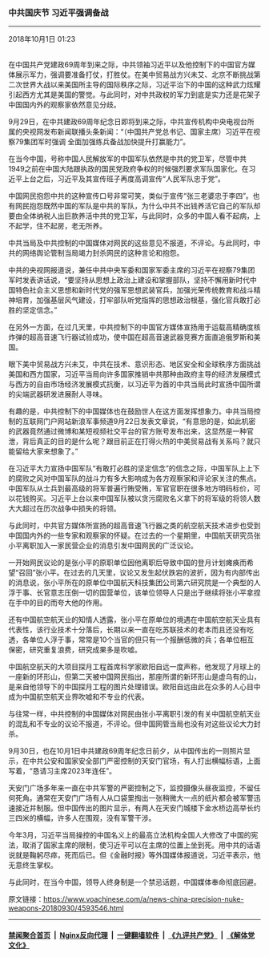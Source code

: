 ### 中共国庆节 习近平强调备战
------------------------

<div class="published">
 <span class="date" title="中国时间">
  <time datetime="2018-10-01T01:23:09+08:00">
   2018年10月1日 01:23
  </time>
 </span>
</div>
<br/>
<div class="wsw">
 <p>
  在中国共产党建政69周年到来之际，中共领袖习近平以及他控制下的中国官方媒体展示军力，强调要准备打仗，打胜仗。在美中贸易战方兴未艾、北京不断挑战第二次世界大战以来美国所主导的国际秩序之际，习近平治下的中国的这种武力炫耀引起西方尤其是美国的警觉。与此同时，对中共政权的军力到底是实力还是花架子中国国内外的观察家依然意见分歧。
 </p>
 <p>
  9月29日，在中共建政69周年纪念日即将到来之际，中共宣传机构中央电视台所属的央视网发布新闻联播头条新闻：“（中国共产党总书记、国家主席）习近平在视察79集团军时强调 全面加强练兵备战加快提升打赢能力”。
 </p>
 <p>
  在当今中国，号称中国人民解放军的中国军队依然是中共的党卫军，尽管中共1949之前在中国大陆跟执政的国民党政府争权的时候强烈要求军队国家化。在习近平上台之后，习近平及其宣传班子再度高调宣传“人民军队忠于党”。
 </p>
 <p>
  中国网民抱怨中共的这种宣传口号非常可笑，类似于宣传“张三老婆忠于李四”。也有网民抱怨既然中国的军队是中共的军队，为什么中共不出钱养活它自己的军队却要由全体纳税人出巨款养活中共的党卫军，与此同时，众多的中国人看不起病，上不起学，住不起房，老无所养。
 </p>
 <p>
  中共当局及中共控制的中国媒体对网民的这些意见不报道，不评论。与此同时，中共的网络舆论管制当局竭力封杀网民的这种言论和抱怨。
 </p>
 <p>
  中共的央视网报道说，兼任中共中央军委和国家军委主席的习近平在视察79集团军时发表讲话说，“要坚持从思想上政治上建设和掌握部队，坚持不懈用新时代中国特色社会主义思想和新时代党的强军思想武装官兵，加强光荣传统教育和战斗精神培育，加强基层风气建设，打牢部队听党指挥的思想政治根基，强化官兵敢打必胜的坚定信念。”
 </p>
 <p>
  在另外一方面，在过几天里，中共控制下的中国官方媒体宣扬用于运载高精确度核炸弹的超高音速飞行器试验成功，使中国在超高音速武器竞赛方面直追俄罗斯和美国。
 </p>
 <p>
  眼下美中贸易战方兴未艾，中共在技术、意识形态、地区安全和全球秩序方面挑战美国和西方国家，习近平当局向许多国家推销中共那种由政府主导的经济发展模式与西方的自由市场经济发展模式抗衡，以习近平为首的中共当局此时宣扬中国所谓的尖端武器研发进展耐人寻味。
 </p>
 <p>
  有趣的是，中共控制下的中国媒体也在鼓励世人在这方面发挥想象力。中共当局控制的互联网门户网站新浪军事频道9月22日发表文章说，“有意思的是，如此机密的武器竟然通过微博和某短视频社交平台的官方账号发布出来，这显然是一种官泄，背后真正的目的是什么呢？跟目前正在打得火热的中美贸易战有关系吗？就只能留给大家来想象了。”
 </p>
 <p>
  在习近平大力宣扬中国军队“有敢打必胜的坚定信念”的信念之际，中国军队上上下的腐败之风对中国军队的战斗力有多大影响成为各方观察家和评论家关注的焦点。中国军队从士兵到最高级的将军普遍行贿受贿，军官官职在很多地方明码标价，可以花钱购买。习近平上台以来中国军队被以贪污腐败名义拿下的将军级的将领人数大大超过在历次战争中损失的将领。
 </p>
 <p>
  与此同时，中共官方媒体所宣扬的超高音速飞行器之类的航空航天技术进步也受到中国国内外的一些专家和观察家的怀疑。在过去的一个星期里，中国航天研究员张小平离职加入一家民营企业的消息引发中国网民的广泛议论。
 </p>
 <p>
  一开始网民议论的是张小平的原职单位因他离职后导致中国的登月计划瘫痪而希望“召回”张小平。在过去的几天里，议论又发生起伏跌宕的波折，因为有内部传出的消息说，张小平所在的原单位中国航天科技集团公司第六研究院是一个典型的人浮于事、长官意志压倒一切的国营单位，该单位领导人只是出于继续将张小平拿捏在手中的目的而夸大他的作用。
 </p>
 <p>
  还有中国航空航天业的知情人透露，张小平在原单位的境遇在中国航空航天业具有代表性，该行业技术十分落后，长期以来一直在吃苏联技术的老本而且还没有吃透，各单位人浮于事，常常是10个当官的但只有一个报酬低微的兵；各单位相互保密，研究重复浪费，研究成果多是吹嘘。
 </p>
 <p>
  中国航空航天的大项目探月工程首席科学家欧阳自远一度声称，他发现了月球上的一座新的环形山，但第二天被中国网民指出，那座所谓的新环形山是虚乌有的山，是来自他领导下的中国探月工程的图片处理错误。欧阳自远由此在众多的人心目中成为中国航空航天业界吹嘘和不专业的代表。
 </p>
 <p>
  与往常一样，中共控制的中国媒体对网民由张小平离职引发的有关中国航空航天业的混乱和不专业的议论不报道，不评论。但中国网管当局也没有对这些议论大力封杀。
 </p>
 <p>
  9月30日，也在10月1日中共建政69周年纪念日前夕，从中国传出的一则照片显示，在中共公安和国家安全部门严密控制的天安门官场，有人打出横幅标语，上面写着，“恳请习主席2023年连任”。
 </p>
 <p>
  天安门广场多年来一直在中共军警的严密控制之下，监控摄像头昼夜监控，不留任何死角。通常在天安门广场有人从口袋里掏出一张稍微大一点的纸片都会被军警迅速接近并制服。但中国传出的图片显示，有两人在天安门城楼下金水桥边高举长约三四米的横幅，许多人在围观，没有军警干涉。
 </p>
 <p>
  今年3月，习近平当局操控的中国名义上的最高立法机构全国人大修改了中国的宪法，取消了国家主席的限制，使习近平可以在主席的位置上坐到死。用中共的话语说就是鞠躬尽瘁，死而后已。但《金融时报》等外国媒体报道说，习近平表示，他无意终生掌权。
 </p>
 <p>
  与此同时，在当今中国，领导人终身制是一个禁忌话题，中国媒体奉命彻底回避。
 </p>
</div>

原文链接：https://www.voachinese.com/a/news-china-precision-nuke-weapons-20180930/4593546.html


------------------------
#### [禁闻聚合首页](https://github.com/gfw-breaker/banned-news/blob/master/README.md) &nbsp;|&nbsp; [Nginx反向代理](https://github.com/gfw-breaker/open-proxy/blob/master/README.md) &nbsp;|&nbsp;  [一键翻墙软件](https://github.com/gfw-breaker/nogfw/blob/master/README.md) &nbsp;|&nbsp; [《九评共产党》](https://github.com/gfw-breaker/9ping.md/blob/master/README.md#九评之一评共产党是什么) &nbsp;|&nbsp; [《解体党文化》](https://github.com/gfw-breaker/jtdwh.md/blob/master/README.md#绪论)